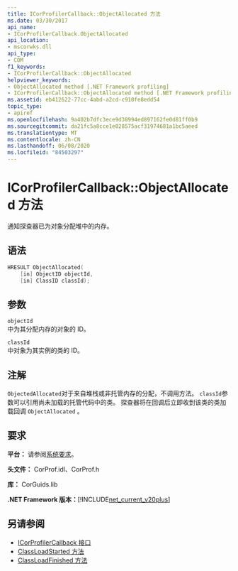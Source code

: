 ```yaml
---
title: ICorProfilerCallback::ObjectAllocated 方法
ms.date: 03/30/2017
api_name:
- ICorProfilerCallback.ObjectAllocated
api_location:
- mscorwks.dll
api_type:
- COM
f1_keywords:
- ICorProfilerCallback::ObjectAllocated
helpviewer_keywords:
- ObjectAllocated method [.NET Framework profiling]
- ICorProfilerCallback::ObjectAllocated method [.NET Framework profiling]
ms.assetid: eb412622-77cc-4abd-a2cd-c910fe8edd54
topic_type:
- apiref
ms.openlocfilehash: 9a402b7dfc3ece9d38994ed897162fe0d81ff0b9
ms.sourcegitcommit: da21fc5a8cce1e028575acf31974681a1bc5aeed
ms.translationtype: MT
ms.contentlocale: zh-CN
ms.lasthandoff: 06/08/2020
ms.locfileid: "84503297"
---
```

# <a name="icorprofilercallbackobjectallocated-method"></a>ICorProfilerCallback::ObjectAllocated 方法
通知探查器已为对象分配堆中的内存。  
  
## <a name="syntax"></a>语法  
  
```cpp  
HRESULT ObjectAllocated(  
    [in] ObjectID objectId,  
    [in] ClassID classId);  
```  
  
## <a name="parameters"></a>参数  
 `objectId`  
 中为其分配内存的对象的 ID。  
  
 `classId`  
 中对象为其实例的类的 ID。  
  
## <a name="remarks"></a>注解  
 `ObjectedAllocated`对于来自堆栈或非托管内存的分配，不调用方法。 `classId`参数可以引用尚未加载的托管代码中的类。 探查器将在回调后立即收到该类的类加载回调 `ObjectAllocated` 。  
  
## <a name="requirements"></a>要求  
 **平台：** 请参阅[系统要求](../../get-started/system-requirements.md)。  
  
 **头文件：** CorProf.idl、CorProf.h  
  
 **库：** CorGuids.lib  
  
 **.NET Framework 版本：**[!INCLUDE[net_current_v20plus](../../../../includes/net-current-v20plus-md.md)]  
  
## <a name="see-also"></a>另请参阅

- [ICorProfilerCallback 接口](icorprofilercallback-interface.md)
- [ClassLoadStarted 方法](icorprofilercallback-classloadstarted-method.md)
- [ClassLoadFinished 方法](icorprofilercallback-classloadfinished-method.md)

